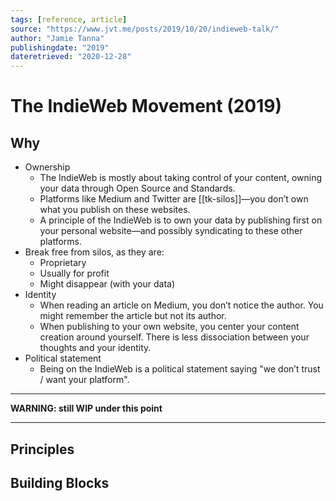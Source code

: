 ```yaml
---
tags: [reference, article]
source: "https://www.jvt.me/posts/2019/10/20/indieweb-talk/"
author: "Jamie Tanna"
publishingdate: "2019"
dateretrieved: "2020-12-28"
---
```


# The IndieWeb Movement (2019)

## Why

- Ownership
  - The IndieWeb is mostly about taking control of your content, owning your data through Open Source and Standards.
  - Platforms like Medium and Twitter are [[tk-silos]]—you don’t own what you publish on these websites.
  - A principle of the IndieWeb is to own your data by publishing first on your personal website—and possibly syndicating to these other platforms.
- Break free from silos, as they are:
  - Proprietary
  - Usually for profit
  - Might disappear (with your data)
- Identity
  - When reading an article on Medium, you don’t notice the author. You might remember the article but not its author.
  - When publishing to your own website, you center your content creation around yourself. There is less dissociation between your thoughts and your identity.
- Political statement
  - Being on the IndieWeb is a political statement saying "we don’t trust / want your platform".

---

**WARNING: still WIP under this point**

---

## Principles

## Building Blocks

